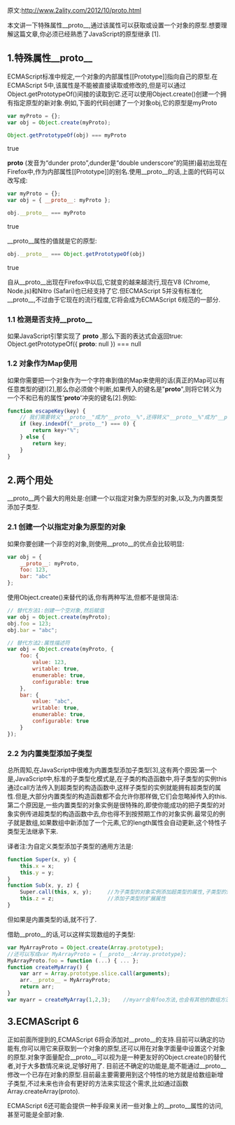 
原文:http://www.2ality.com/2012/10/proto.html

本文讲一下特殊属性__proto__,通过该属性可以获取或设置一个对象的原型.想要理解这篇文章,你必须已经熟悉了JavaScript的原型继承 [1].

## 1.特殊属性__proto__

ECMAScript标准中规定,一个对象的内部属性[[Prototype]]指向自己的原型.在ECMAScript 5中,该属性是不能被直接读取或修改的,但是可以通过Object.getPrototypeOf()间接的读取到它.还可以使用Object.create()创建一个拥有指定原型的新对象.例如,下面的代码创建了一个对象obj,它的原型是myProto

```js
var myProto = {};
var obj = Object.create(myProto);

Object.getPrototypeOf(obj) === myProto
```
true

__proto__ (发音为“dunder proto”,dunder是“double underscore”的简拼)最初出现在Firefox中,作为内部属性[[Prototype]]的别名.使用__proto__的话,上面的代码可以改写成:

```js
var myProto = {};
var obj = { __proto__: myProto };

obj.__proto__ === myProto
```
true

__proto__属性的值就是它的原型:

```js
obj.__proto__ === Object.getPrototypeOf(obj)
```
true

自从__proto__出现在Firefox中以后,它就变的越来越流行,现在V8 (Chrome, Node.js)和Nitro (Safari)也已经支持了它.但ECMAScript 5并没有标准化__proto__,不过由于它现在的流行程度,它将会成为ECMAScript 6规范的一部分.

### 1.1 检测是否支持__proto__

如果JavaScript引擎实现了 __proto__ ,那么下面的表达式会返回true:
Object.getPrototypeOf({ __proto__: null }) === null

### 1.2 对象作为Map使用

如果你需要把一个对象作为一个字符串到值的Map来使用的话(真正的Map可以有任意类型的键)[2],那么你必须做个判断,如果传入的键名是"__proto__",则将它转义为一个不和已有的属性'__proto__'冲突的键名[2].例如:

```js
function escapeKey(key) {
    // 我们需要转义"__proto__"成为"__proto__%",还得转义"__proto__%"成为"__proto__%%",依次类推.
    if (key.indexOf("__proto__") === 0) {
        return key+"%";
    } else {
        return key;
    }
}
```

## 2.两个用处

__proto__两个最大的用处是:创建一个以指定对象为原型的对象,以及,为内置类型添加子类型.

### 2.1 创建一个以指定对象为原型的对象

如果你要创建一个非空的对象,则使用__proto__的优点会比较明显:

```js
var obj = {
    __proto__: myProto,
    foo: 123,
    bar: "abc"
};
```

使用Object.create()来替代的话,你有两种写法,但都不是很简洁:

```js
// 替代方法1:创建一个空对象,然后赋值
var obj = Object.create(myProto);
obj.foo = 123;
obj.bar = "abc";
```

```js
// 替代方法2:属性描述符
var obj = Object.create(myProto, {
    foo: {
        value: 123,
        writable: true,
        enumerable: true,
        configurable: true
    },
    bar: {
        value: "abc",
        writable: true,
        enumerable: true,
        configurable: true
    }
});
```

### 2.2 为内置类型添加子类型

总所周知,在JavaScript中很难为内置类型添加子类型[3],这有两个原因:第一个是,JavaScript中,标准的子类型化模式是,在子类的构造函数中,将子类型的实例this通过call方法传入到超类型的构造函数中,这样子类型的实例就能拥有超类型的属性.但是,大部分内置类型的构造函数都不会允许你那样做,它们会忽略掉传入的this.第二个原因是,一些内置类型的对象实例是很特殊的,即使你能成功的把子类型的对象实例传进超类型的构造函数中去,你也得不到按预期工作的对象实例.最常见的例子就是数组,如果数组中新添加了一个元素,它的length属性会自动更新,这个特性子类型无法继承下来.

译者注:为自定义类型添加子类型的通用方法是:

```js
function Super(x, y) {
    this.x = x;
    this.y = y;
}
function Sub(x, y, z) {
    Super.call(this, x, y);     //为子类型的对象实例添加超类型的属性,子类型的对象实例作为超类型的构造函数中的this值
    this.z = z;                 //添加子类型的扩展属性
}
```

但如果是内置类型的话,就不行了.

借助__proto__的话,可以这样实现数组的子类型:

```js
var MyArrayProto = Object.create(Array.prototype);
//还可以写成var MyArrayProto = {__proto__:Array.prototype};
MyArrayProto.foo = function (...) { ... };
function createMyArray() {
    var arr = Array.prototype.slice.call(arguments);
    arr.__proto__ = MyArrayProto;
    return arr;   
}
var myarr = createMyArray(1,2,3);    //myarr会有foo方法,也会有其他的数组方法
```

## 3.ECMAScript 6

正如前面所提到的,ECMAScript 6将会添加对__proto__的支持.目前可以确定的功能有,你可以用它来获取到一个对象的原型,还可以用在对象字面量中设置这个对象的原型.对象字面量配合__proto__可以视为是一种更友好的Object.create()的替代者,对于大多数情况来说,足够好用了.
目前还不确定的功能是,能不能通过__proto__修改一个已存在对象的原型.目前最主要需要用到这个特性的地方就是给数组新增子类型,不过未来也许会有更好的方法来实现这个需求,比如通过函数Array.createArray(proto).

ECMAScript 6还可能会提供一种手段来关闭一些对象上的__proto__属性的访问,甚至可能是全部对象.

